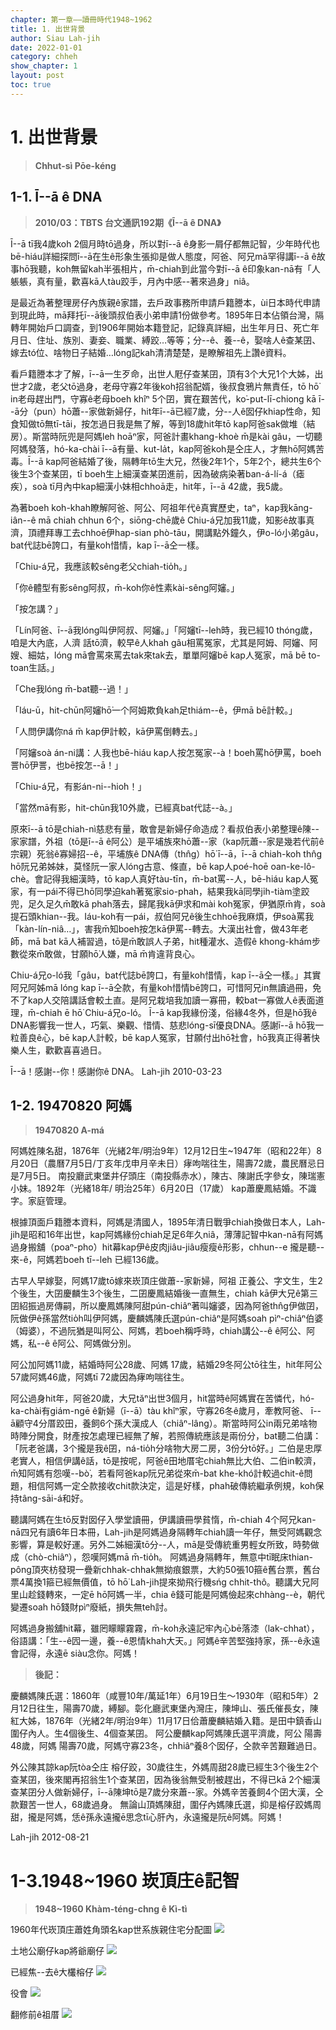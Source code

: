 ```yaml
---
chapter: 第一章——讀冊時代1948~1962
title: 1. 出世背景
author: Siau Lah-jih
date: 2022-01-01
category: chheh
show_chapter: 1
layout: post
toc: true
---
```


# 1. 出世背景
> **Chhut-sì Pōe-kéng**

## 1-1. Ī--ā ê DNA

> **2010/03：TBTS 台文通訊192期《Ī--ā ê DNA》**

Ī--ā tī我4歲koh 2個月時tō過身，所以對ī--ā ê身影一屑仔都無記智，少年時代也bē-hiáu詳細探問ī--ā在生ê形象生張抑是做人態度，阿爸、阿兄mā罕得講ī--ā ê故事hō͘我聽，koh無留kah半張相片，m̄-chiah到此當今對ī--ā ê印象kan-nā有「人躼躼，真有量，歡喜kā人tàu跤手，月內中感--著來過身」niâ。

是最近為著整理房仔內族親ê家譜，去戶政事務所申請戶籍謄本，ùi日本時代申請到現此時，mā拜托ī--ā後頭叔伯表小弟申請1份做參考。1895年日本佔領台灣，隔轉年開始戶口調查，到1906年開始本籍登記，記錄真詳細，出生年月日、死亡年月日、住址、族別、妻妾、職業、縛跤…等等；分--ê、養--ê，娶啥人ê查某囝、嫁去tó位、啥物日子結婚…lóng記kah清清楚楚，是瞭解祖先上讚ê資料。

看戶籍謄本才了解，ī--ā一生歹命，出世人屘仔查某囝，頂有3个大兄1个大姊，出世才2歲，老父tō過身，老母守寡2年後koh招翁配婿，後叔食鴉片無責任，tō hō͘ in老母趕出門，守寡ê老母boeh khîⁿ 5个囝，實在艱苦代，ko͘-put-lī-chiong kā ī--ā分（pun）hō͘蕭--家做新婦仔，hit年ī--ā已經7歲，分--人ê囡仔khiap性命，知食知做tō無tī-tāi，按怎過日我是無了解，等到18歲hit年tō kap阿爸sak做堆（結房）。斯當時阮兜是阿媽leh hoāⁿ家，阿爸計畫khang-khoè m̄是kài gâu，一切聽阿媽發落，hó-ka-chài ī--ā有量、kut-la̍t，kap阿爸koh是仝庄人，才無hō͘阿媽苦毒。Ī--ā kap阿爸結婚了後，隔轉年tō生大兄，然後2年1个，5年2个，總共生6个後生3个查某囝，tī boeh生上細漢查某囝進前，因為破病染著ban-á-lí-á（瘧疾），soà tī月內中kap細漢小妹相chhoā走，hit年，ī--ā 42歲，我5歲。

為著boeh koh-khah瞭解阿爸、阿公、阿祖年代ê真實歷史，taⁿ，kap我kāng-iân--ê mā chiah chhun 6个，siōng-chē歲ê Chiu-á兄加我11歲，知影ê故事真濟，頂禮拜專工去chhoē伊hap-sian phò-tāu，開講點外鐘久，伊o-ló小弟gâu，bat代誌bē誇口，有量koh惜情，kap ī--ā仝一樣。

「Chiu-á兄，我應該較sêng老父chiah-tio̍h。」

「你ê體型有影sêng阿叔，m̄-koh你ê性素kài-sêng阿嬸。」

「按怎講？」

「Lín阿爸、ī--ā我lóng叫伊阿叔、阿嬸。」「阿嬸tī--leh時，我已經10 thóng歲，咱是大內底，人濟 話tō濟，較早ê人khah gâu相罵冤家，尤其是阿姆、阿嬸、阿嫂、細姑，lóng mā會罵來罵去tak來tak去，單單阿嬸bē kap人冤家，mā bē to-toan生話。」

「Che我lóng m̄-bat聽--過！」

「Iáu-ū，hit-chūn阿嬸hō͘一个阿姆欺負kah足thiám--ê，伊mā bē計較。」

「人問伊講你ná m̄ kap伊計較，kā伊罵倒轉去。」

「阿嬸soà án-ni講：人我也bē-hiáu kap人按怎冤家--à！boeh罵hō͘伊罵，boeh詈hō͘伊詈，也bē按怎--ā！」

「Chiu-á兄，有影án-ni--hio͘h！」

「當然mā有影，hit-chūn我10外歲，已經真bat代誌--à。」

原來ī--ā tō是chiah-nì慈悲有量，敢會是新婦仔命造成？看叔伯表小弟整理ê陳--家家譜，外祖（tō是ī--ā ê阿公）是平埔族來hō͘蕭--家（kap阮蕭--家是幾若代前ê宗親）死翁ê寡婦招--ê，平埔族ê DNA傳（thn̂g）hō͘ ī--ā，ī--ā chiah-koh thn̂g hō͘阮兄弟姊妹，莫怪阮一家人lóng古意、條直，bē kap人poé-hoē oan-ke-lô-chè。會記得我細漢時，tō kap人真好tàu-tīn，m̄-bat罵--人，bē-hiáu kap人冤家，有一pái不得已hō͘同學迫kah著冤家sio-phah，結果我kā同學ji̍h-tiàm塗跤兜，足久足久m̄敢kā phah落去，歸尾我kā伊求和mài koh冤家，伊猶原m̄肯，soà提石頭khian--我。Iáu-koh有一pái，叔伯阿兄ê後生chhoē我麻煩，伊soà罵我「kàn-lín-niâ…」，害我m̄知boeh按怎kā伊罵--轉去。大漢出社會，做43年老師，mā bat kā人補習過，tō是m̄敢誤人子弟，hit種灌水、造假ê khong-khám步數從來m̄敢做，甘願hō͘人嫌，mā m̄肯違背良心。

Chiu-á兄o-ló我「gâu，bat代誌bē誇口，有量koh惜情，kap ī--ā仝一樣。」其實阿兄阿姊mā lóng kap ī--ā仝款，有量koh惜情bē誇口，可惜阿兄in無讀過冊，免不了kap人交陪講話會較土直。是阿兄栽培我加讀一寡冊，較bat一寡做人ê表面道理，m̄-chiah ē hō͘ Chiu-á兄o-ló。
Ī--ā kap我緣份淺，俗緣4冬外，但是hō͘我ê DNA影響我一世人，巧氣、樂觀、惜情、慈悲lóng-sī優良DNA。感謝ī--ā hō͘我一粒善良ê心，bē kap人計較，bē kap人冤家，甘願付出hō͘社會，hō͘我真正得著快樂人生，歡歡喜喜過日。

Ī--ā！感謝--你！感謝你ê DNA。 Lah-jih 2010-03-23


## 1-2. 19470820 阿媽
> **19470820 A-má**

阿媽姓陳名甜，1876年（光緒2年/明治9年）12月12日生~1947年（昭和22年）8月20日（農曆7月5日/丁亥年戊申月辛未日）痚呴喘往生，陽壽72歲，農民曆忌日是7月5日。 南投廳武東堡井仔頭庄（南投縣赤水），陳古、陳謝氏字參女，陳瑞憲小妹。1892年（光緒18年/ 明治25年）6月20日（17歲） kap蕭慶鳳結婚。不識字。家庭管理。

根據頂面戶籍謄本資料，阿媽是清國人，1895年清日戰爭chiah換做日本人，Lah-jih是昭和16年出世，kap阿媽緣份chiah足足6年久niâ，薄薄記智中kan-nā有阿媽過身搬舖（poaⁿ-pho͘）hit幕kap伊ê皮肉jiâu-jiâu瘦瘦ê形影，chhun--e 攏是聽--來-ê，阿媽若boeh tī--leh 已經136歲。

古早人早嫁娶，阿媽17歲tō嫁來崁頂庄做蕭--家新婦，阿祖 正養公、字文生，生2个後生，大囝慶麟生3个後生，二囝慶鳳結婚後一直無生，chiah kā伊大兄ê第三囝紹振過房傳嗣，所以慶鳳媽陳阿甜pún-chiâⁿ著叫嬸婆，因為阿爸thn̂g伊做囝，阮做伊ê孫當然tio̍h叫伊阿媽，慶麟媽陳氏選pún-chiâⁿ是阿媽soah pìⁿ-chiâⁿ伯婆（姆婆），不過阮猶是叫阿公、阿媽，若boeh稱呼時，chiah講公--ê ê阿公、阿媽，私--ê ê阿公、阿媽做分別。

阿公加阿媽11歲，結婚時阿公28歲、阿媽 17歲，結婚29冬阿公tō往生，hit年阿公57歲阿媽46歲，阿媽tī 72歲因為痚呴喘往生。

阿公過身hit年，阿爸20歲，大兄tăⁿ出世3個月，hit當時ê阿媽實在苦憐代，hó-ka-chài有giám-ngē ê新婦（ī--ā）tàu khîⁿ家，守寡26冬ê歲月，牽教阿爸、 ī--ā顧守4分厝跤田，養飼6个孫大漢成人（chiâⁿ-lâng）。斯當時阿公in兩兄弟啥物時陣分開食，財產按怎處理已經無了解，若照傳統應該是兩份分，bat聽二伯講：「阮老爸講，3个攏是我ê囝，ná-tio̍h分啥物大房二房，3份分tō好。」二伯是忠厚老實人，相信伊講ê話，tō是按呢，阿爸ê田地厝宅chiah無比大伯、二伯in較濟，m̄知阿媽有怨嘆--bò͘，若看阿爸kap阮兄弟從來m̄-bat khe-khó計較過chit-ê問題，相信阿媽一定仝款接收chit款決定，這是好樣，phah破傳統繼承例規，koh保持tâng-sāi-á和好。

聽講阿媽在生tō反對囡仔入學堂讀冊，伊講讀冊學貧惰，m̄-chiah 4个阿兄kan-nā四兄有讀6年日本冊，Lah-jih是阿媽過身隔轉年chiah讀一年仔，無受阿媽觀念影響，算是較好運。另外二姊細漢tō分--人，mā是受傳統重男輕女所致，時勢做成（chò-chiâⁿ），怨嘆阿媽mā m̄-tio̍h。
阿媽過身隔轉年，無意中tī眠床thian-pông頂夾枋發現一疊新chhak-chhak無拗痕銀票，大約50張10箍ê舊台票，舊台票4萬換1箍已經無價值，tō hō͘ Lah-jih提來拗飛行機sńg chhit-thô。聽講大兄阿里山趁錢轉來，一定ē hō͘阿媽一半，chia ê錢可能是阿媽儉起來chhàng--è，朝代變遷soah hō͘錢財pìⁿ廢紙，損失無teh討。

阿媽過身搬舖hit幕，雖罔矇矇霧霧，m̄-koh永遠記牢內心bē落漆（lak-chhat），俗語講：「生--ê囥一邊，養--ê恩情khah大天。」阿媽ê辛苦堅強持家，孫--ê永遠會記得，永遠ē siàu念你。阿媽！

> **後記：**

慶麟媽陳氏選：1860年（咸豐10年/萬延1年）6月19日生～1930年（昭和5年）2月12日往生，陽壽70歲，縛腳。彰化廳武東堡內灣庄，陳坤山、張氏催長女，陳紅大姊，1876年（光緒2年/明治9年）11月17日佮蕭慶麟結婚入籍。是田中鎮香山圍仔內人。生4個後生、4個查某囝。
阿公慶麟kap阿媽陳氏選平濟歲，阿公 陽壽48歲，阿媽 陽壽70歲，阿媽守寡23冬，chhiâⁿ養8个囡仔，仝款辛苦艱難過日。

外公陳其諒kap阮tòa仝庄 榕仔跤，30歲往生，外媽周甜28歲已經生3个後生2个查某囝，後來閣再招翁生1个查某囝，因為後翁無受制被趕出，不得已kā 2个細漢查某囝分人做新婦仔，ī--ā陳坤tō是7歲分來蕭--家。外媽辛苦養飼4个囝大漢，仝款艱苦一世人，68歲過身。
無論山頂媽陳甜，圍仔內媽陳氏選，抑是榕仔跤媽周甜，攏是阿媽，恁ê孫永遠攏ē思念tī心肝內，永遠攏是阮ê阿媽。阿媽！  

Lah-jih 2012-08-21

# 1-3.1948~1960 崁頂庄ê記智
> **1948~1960 Khàm-téng-chng ê Kì-tì**

1960年代崁頂庄蕭姓角頭名kap世系族親住宅分配圖
![](../too5/01/1-1.jpg)

土地公廟仔kap將爺廟仔
![](../too5/01/1-2.jpg)

已經焦--去ê大欉榕仔
![](../too5/01/1-3.jpg)

役會
![](../too5/01/1-4.jpg)

翻修前ê祖厝
![](../too5/01/1-5.jpg)